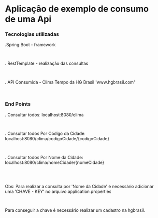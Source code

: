 # Aplicação de exemplo de consumo de uma Api

### Tecnologias utilizadas

  <p>.Spring Boot - framework</p> <br />
  <p>. RestTemplate - realização das consultas</p> <br />
  <p>. API Consumida - Clima Tempo da HG Brasil 'www.hgbrasil.com'</p> <br />


### End Points

  <p>. Consultar todos: localhost:8080/clima</p> <br />
  <p>. Consultar todos Por Código da Cidade: localhost:8080/clima/codigoCidade/{codigoCidade}</p> <br />
  <p>. Consultar todos Por Nome da Cidade: localhost:8080/clima/nomeCidade/{nomeCidade}</p> <br />
 
<br />
<p>Obs: Para realizar a consulta por 'Nome da Cidade' é necessário adicionar uma 'CHAVE - KEY' no arquivo application.properties</p> <br />
<p>     Para conseguir a chave é necessário realizar um cadastro na hgbrasil.</p>
